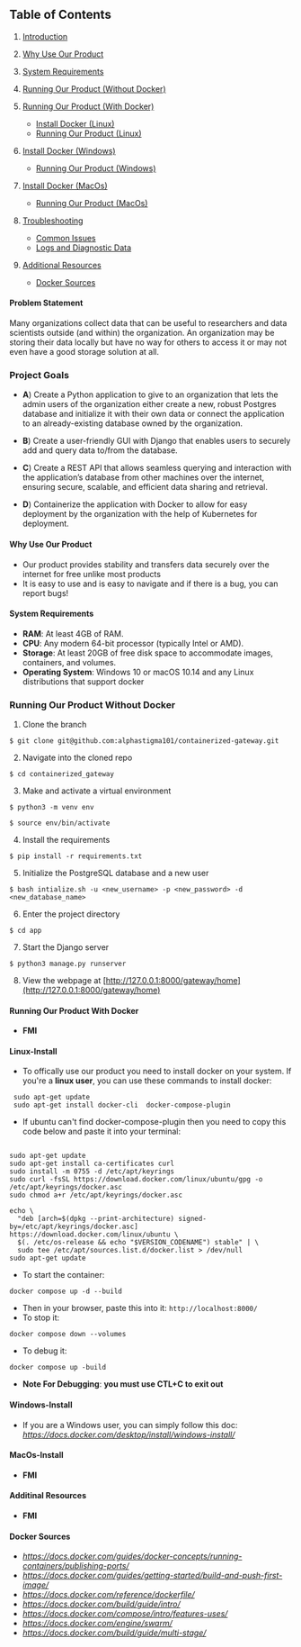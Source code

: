 ## Table of Contents

1. [Introduction](#problem-statement)

2. [Why Use Our Product](#why-use-our-product)

2. [System Requirements](#system-requirements)

3. [Running Our Product (Without Docker)](#running-our-product-without-docker)

4. [Running Our Product (With Docker)](#running-our-product-with-docker)
    - [Install Docker (Linux)](#linux-install)
    - [Running Our Product (Linux)](#linux-environment)
5. [Install Docker (Windows)](#windows-install)
    - [Running Our Product (Windows)](#windows-environment)
6. [Install Docker (MacOs)](#macos-install)
    - [Running Our Product (MacOs)](#macos-environment)

7. [Troubleshooting](#troubleshooting)
    - [Common Issues](#common-issues)
    - [Logs and Diagnostic Data](#logs-and-diagnostic-data)
8. [Additional Resources](#additional-resources)
    -  [Docker Sources](#docker-sources)




#### Problem Statement

Many organizations collect data that can be useful to researchers and data scientists outside (and within) the organization. An organization may be storing their data locally but have no way for others to access it or may not even have a good storage solution at all.

### Project Goals

- **A**)  Create a Python application to give to an organization that lets the admin users of the organization either create a new, robust Postgres database and initialize it with their own data or connect the application to an already-existing database owned by the organization.

- **B**)    Create a user-friendly GUI with Django that enables users to securely add and query data to/from the database.

- **C**)    Create a REST API that allows seamless querying and interaction with the application’s database from other machines over the internet, ensuring secure, scalable, and efficient data sharing and retrieval.

- **D**)    Containerize the application with Docker to allow for easy deployment by the organization with the help of Kubernetes for deployment.

#### Why Use Our Product
* Our product provides stability and transfers data securely over the internet for free unlike most products 
* It is easy to use and is easy to navigate and if there is a bug, you can report bugs! 

#### System Requirements

* **RAM**: At least 4GB of RAM.
* **CPU**: Any modern 64-bit processor (typically Intel or AMD).
* **Storage**: At least 20GB of free disk space to accommodate images, containers, and volumes.
* **Operating System**: Windows 10 or macOS 10.14 and any Linux distributions that support docker

### Running Our Product Without Docker
1. Clone the branch    
```
$ git clone git@github.com:alphastigma101/containerized-gateway.git
```
2. Navigate into the cloned repo      
```
$ cd containerized_gateway
```
3. Make and activate a virtual environment     
```
$ python3 -m venv env
```
```
$ source env/bin/activate
```
4. Install the requirements     
```
$ pip install -r requirements.txt
```
5. Initialize the PostgreSQL database and a new user     
```
$ bash intialize.sh -u <new_username> -p <new_password> -d <new_database_name>
```
6. Enter the project directory     
```
$ cd app
```
7. Start the Django server     
```
$ python3 manage.py runserver
```
8. View the webpage at [http://127.0.0.1:8000/gateway/home](http://127.0.0.1:8000/gateway/home)  


#### Running Our Product With Docker
* **FMI**

#### Linux-Install
* To offically use our product you need to install docker on your system. If you're a **linux user**, you can use these commands to install docker:
```
 sudo apt-get update 
 sudo apt-get install docker-cli  docker-compose-plugin 
```
* If ubuntu can't find docker-compose-plugin then you need to copy this code below and paste it into your terminal:

```

sudo apt-get update
sudo apt-get install ca-certificates curl
sudo install -m 0755 -d /etc/apt/keyrings
sudo curl -fsSL https://download.docker.com/linux/ubuntu/gpg -o /etc/apt/keyrings/docker.asc
sudo chmod a+r /etc/apt/keyrings/docker.asc

echo \
  "deb [arch=$(dpkg --print-architecture) signed-by=/etc/apt/keyrings/docker.asc] https://download.docker.com/linux/ubuntu \
  $(. /etc/os-release && echo "$VERSION_CODENAME") stable" | \
  sudo tee /etc/apt/sources.list.d/docker.list > /dev/null
sudo apt-get update
```

* To start the container:
```
docker compose up -d --build

```
* Then in your browser, paste this into it: ``` http://localhost:8000/ ```
* To stop it: 
```
docker compose down --volumes

```

* To debug it:
```
docker compose up -build
```
* **Note For Debugging**: **you must use CTL+C to exit out**


#### Windows-Install
* If you are a Windows user, you can simply follow this doc: *https://docs.docker.com/desktop/install/windows-install/*



#### MacOs-Install
* **FMI**

#### Additinal Resources
* **FMI**

#### Docker Sources

* *https://docs.docker.com/guides/docker-concepts/running-containers/publishing-ports/*
* *https://docs.docker.com/guides/getting-started/build-and-push-first-image/*
* *https://docs.docker.com/reference/dockerfile/*
* *https://docs.docker.com/build/guide/intro/*
* *https://docs.docker.com/compose/intro/features-uses/*
* *https://docs.docker.com/engine/swarm/*
* *https://docs.docker.com/build/guide/multi-stage/*


